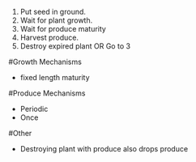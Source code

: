 1. Put seed in ground.
2. Wait for plant growth.
3. Wait for produce maturity
4. Harvest produce.
5. Destroy expired plant OR Go to 3


#Growth Mechanisms
- fixed length maturity

#Produce Mechanisms
- Periodic
- Once

#Other
- Destroying plant with produce also drops produce